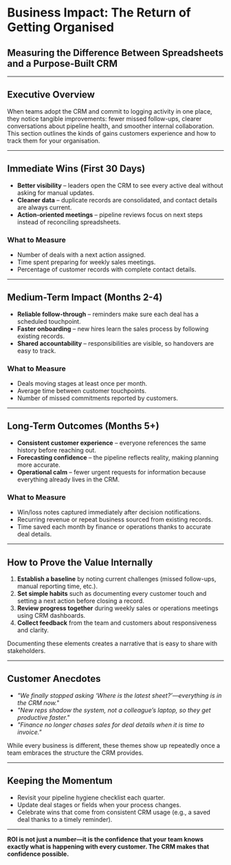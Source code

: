 # Business Impact: The Return of Getting Organised

## Measuring the Difference Between Spreadsheets and a Purpose-Built CRM

---

## Executive Overview

When teams adopt the CRM and commit to logging activity in one place, they notice tangible improvements: fewer missed follow-ups, clearer conversations about pipeline health, and smoother internal collaboration. This section outlines the kinds of gains customers experience and how to track them for your organisation.

---

## Immediate Wins (First 30 Days)

- **Better visibility** – leaders open the CRM to see every active deal without asking for manual updates.
- **Cleaner data** – duplicate records are consolidated, and contact details are always current.
- **Action-oriented meetings** – pipeline reviews focus on next steps instead of reconciling spreadsheets.

### What to Measure
- Number of deals with a next action assigned.
- Time spent preparing for weekly sales meetings.
- Percentage of customer records with complete contact details.

---

## Medium-Term Impact (Months 2-4)

- **Reliable follow-through** – reminders make sure each deal has a scheduled touchpoint.
- **Faster onboarding** – new hires learn the sales process by following existing records.
- **Shared accountability** – responsibilities are visible, so handovers are easy to track.

### What to Measure
- Deals moving stages at least once per month.
- Average time between customer touchpoints.
- Number of missed commitments reported by customers.

---

## Long-Term Outcomes (Months 5+)

- **Consistent customer experience** – everyone references the same history before reaching out.
- **Forecasting confidence** – the pipeline reflects reality, making planning more accurate.
- **Operational calm** – fewer urgent requests for information because everything already lives in the CRM.

### What to Measure
- Win/loss notes captured immediately after decision notifications.
- Recurring revenue or repeat business sourced from existing records.
- Time saved each month by finance or operations thanks to accurate deal details.

---

## How to Prove the Value Internally

1. **Establish a baseline** by noting current challenges (missed follow-ups, manual reporting time, etc.).
2. **Set simple habits** such as documenting every customer touch and setting a next action before closing a record.
3. **Review progress together** during weekly sales or operations meetings using CRM dashboards.
4. **Collect feedback** from the team and customers about responsiveness and clarity.

Documenting these elements creates a narrative that is easy to share with stakeholders.

---

## Customer Anecdotes

- *"We finally stopped asking ‘Where is the latest sheet?’—everything is in the CRM now."*
- *"New reps shadow the system, not a colleague’s laptop, so they get productive faster."*
- *"Finance no longer chases sales for deal details when it is time to invoice."*

While every business is different, these themes show up repeatedly once a team embraces the structure the CRM provides.

---

## Keeping the Momentum

- Revisit your pipeline hygiene checklist each quarter.
- Update deal stages or fields when your process changes.
- Celebrate wins that come from consistent CRM usage (e.g., a saved deal thanks to a timely reminder).

---

**ROI is not just a number—it is the confidence that your team knows exactly what is happening with every customer. The CRM makes that confidence possible.**
